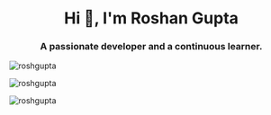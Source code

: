 <h1 align="center">Hi 👋, I'm Roshan Gupta</h1>
<h3 align="center">A passionate developer and a continuous learner.</h3>

<p align="left"> <img src="https://komarev.com/ghpvc/?username=roshgupta&label=Profile%20views&color=0e75b6&style=flat" alt="roshgupta" /> </p>

<p><img align="center" src="https://github-readme-stats.vercel.app/api/top-langs?username=roshgupta&show_icons=true&locale=en&layout=compact" alt="roshgupta" /></p>
<p><img align="center" src="https://github-readme-streak-stats.herokuapp.com/?user=roshgupta&" alt="roshgupta" /></p>

